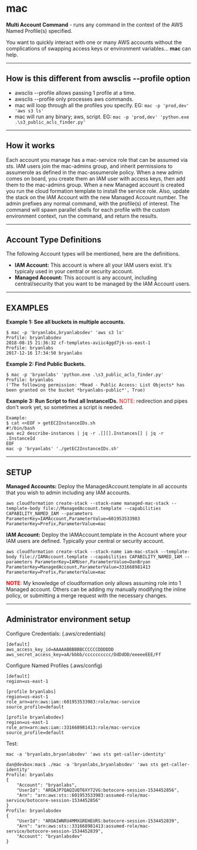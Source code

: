 # mac
**Multi Account Command** - runs any command in the context of the AWS Named Profile(s) specified.


You want to quickly interact with one or many AWS accounts without the complications of swapping access keys or environment variables... **mac** can help.

------------
How is this different from awsclis --profile option
------------
* awsclis --profile allows passing 1 profile at a time.  
* awsclis --profile only processes aws commands.  
* mac will loop through all the profiles you specify. EG:  ````mac -p 'prod,dev' 'aws s3 ls'````
* mac will run any binary; aws, script. EG: ````mac -p 'prod,dev' 'python.exe .\s3_public_acls_finder.py'````

------------
How it works
------------
Each account you manage has a mac-service role that can be assumed via sts. IAM users join the mac-admins group, and inherit permissions to assumerole as defined in the mac-assumerole policy. When a new admin comes on board, you create them an IAM user with access keys, then add them to the mac-admins group. When a new Managed account is created you run the cloud formation template to install the service role. Also, update the stack on the IAM Account with the new Managed Account number. The admin prefixes any normal command, with the profile(s) of interest. The command will spawn parallel shells for each profile with the custom environment context, run the command,  and return the results.

------------
Account Type Definitions
------------
The following Account types will be mentioned, here are the definitions.
* **IAM Account:** This account is where all your IAM users exist. It's typicaly used in your central or security account.  
* **Managed Account:** This account is any account, including central/security that you want to be managed by the IAM Account users.  

------------
EXAMPLES 
------------

**Example 1: See all buckets in multiple accounts.**

````
$ mac -p 'bryanlabs,bryanlabsdev' 'aws s3 ls'
Profile: bryanlabsdev
2018-08-15 21:36:32 cf-templates-aviic4ggd7jk-us-east-1
Profile: bryanlabs
2017-12-16 17:34:50 bryanlabs
````
**Example 2: Find Public Buckets.**
````
$ mac -p 'bryanlabs' 'python.exe .\s3_public_acls_finder.py'
Profile: bryanlabs
('The following permission: *Read - Public Access: List Objects* has been granted on the bucket *bryanlabs-public*', True)
````

**Example 3: Run Script to find all InstanceIDs.**
<span style="color:red">NOTE: </span> redirection and pipes don't work yet, so sometimes a script is needed.

````
Example:
$ cat <<EOF > getEC2InstanceIDs.sh
#!/bin/bash
aws ec2 describe-instances | jq -r .[][].Instances[] | jq -r .InstanceId
EOF
mac -p 'bryanlabs' './getEC2InstanceIDs.sh'
````


------------
SETUP
------------

**Managed Accounts:** Deploy the ManagedAccount.template in all accounts that you wish to admin including any IAM accounts.  

````
aws cloudformation create-stack --stack-name managed-mac-stack --template-body file://ManagedAccount.template --capabilities CAPABILITY_NAMED_IAM --parameters ParameterKey=IAMAccount,ParameterValue=601953533983 ParameterKey=Prefix,ParameterValue=mac
````


**IAM Account:** Deploy the IAMAccount.template in the Account where your IAM users are defined. Typically your central or security account.   

````
aws cloudformation create-stack --stack-name iam-mac-stack --template-body file://IAMAccount.template --capabilities CAPABILITY_NAMED_IAM --parameters ParameterKey=IAMUser,ParameterValue=DanBryan ParameterKey=ManagedAccount,ParameterValue=331668981413 ParameterKey=Prefix,ParameterValue=mac
````

<span style="color:red">**NOTE**: </span> My knowledge of cloudformation only allows assuming role into 1 Managed account. Others can be adding my manually modifying the inline policy, or submitting a merge request with the necessary changes.

------------
Administrator environment setup
------------

Configure Credentials: (.aws/credentials)

````
[default]
aws_access_key_id=AAAAABBBBBBCCCCCCDDDDDD
aws_secret_access_key=aA/bbbb/cccccccccc/DdDdDD/eeeeeEEE/Ff
````

Configure Named Profiles (.aws/config)
````
[default]
region=us-east-1

[profile bryanlabs]
region=us-east-1
role_arn=arn:aws:iam::601953533983:role/mac-service
source_profile=default

[profile bryanlabsdev]
region=us-east-1
role_arn=arn:aws:iam::331668981413:role/mac-service
source_profile=default
````
Test:
````
mac -a 'bryanlabs,bryanlabsdev' 'aws sts get-caller-identity'

dan@devbox:mac$ ./mac -a 'bryanlabs,bryanlabsdev' 'aws sts get-caller-identity'
Profile: bryanlabs
{
    "Account": "bryanlabs",
    "UserId": "AROAJP7QAQIUQT6XY72VG:botocore-session-1534452856",
    "Arn": "arn:aws:sts::601953533983:assumed-role/mac-service/botocore-session-1534452856"
}
Profile: bryanlabsdev
{
    "UserId": "AROAIWNRU4MMXGREHEURS:botocore-session-1534452839",
    "Arn": "arn:aws:sts::331668981413:assumed-role/mac-service/botocore-session-1534452839",
    "Account": "bryanlabsdev"
}
````
